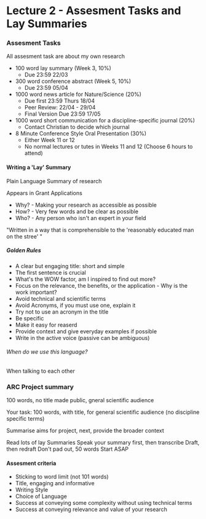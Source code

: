 # Lecture 2 - Assesment Tasks and Lay Summaries

### Assesment Tasks

All assesment task are about my own research

-   100 word lay summary (Week 3, 10%)
    -   Due 23:59 22/03
-   300 word conference abstract (Week 5, 10%)
    -   Due 23:59 05/04
-   1000 word news article for Nature/Science  (20%)
    -   Due first 23:59 Thurs 18/04
    -   Peer Review: 22/04 - 29/04
    -   Final Version Due 23:59 17/05
-   1000 word short communication for a discipline-specific journal (20%)
    -   Contact Christian to decide which journal
-   8 Minute Conference Style Oral Presentation (30%)
    -   Either Week 11 or 12
    -   No normal lectures or tutes in Weeks 11 and 12 (Choose 6 hours to attend)

#### Writing a 'Lay' Summary

Plain Language Summary of research

Appears in Grant Applications

-   Why? - Making your research as accessible as possible
-   How? - Very few words and be clear as possible
-   Who? - Any person who isn't an expert in your field

"Written in a way that is comprehensible to the 'reasonably educated man on the stree' "

##### Golden Rules

-   A clear but engaging title: short and simple
-   The first sentence is crucial
-   What's the WOW factor, am I inspired to find out more?
-   Focus on the relevance, the benefits, or the application - Why is the work important?
-   Avoid technical and scientific terms
-   Avoid Acronyms, if you must use one, explain it
-   Try not to use an acronym in the title
-   Be specific
-   Make it easy for reaserd
-   Provide context and give everyday examples if possible
-   Write in the active voice (passive can be ambiguous)

###### When do we use this language?

When talking to each other

### ARC Project summary

100 words, no title made public, gneral scientific audience

Your task: 100 words, with title, for general scientific audience (no discipline specific terms)

Summarise aims for project, next, provide the broader context

Read lots of lay Summaries
Speak your summary first, then transcribe
Draft, then redraft
Don't pad out, 50 words
Start ASAP

#### Assesment criteria

-   Sticking to word limit (not 101 words)
-   Title, engaging and informative
-   Writing Style
-   Choice of Language
-   Success at conveying some complexity without using technical terms
-   Success at conveying relevance and value of your research
